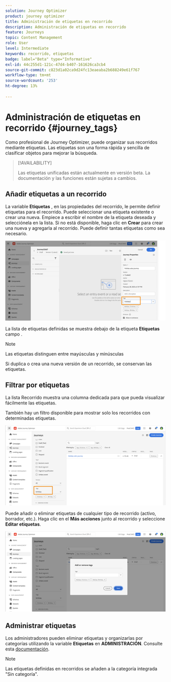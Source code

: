 ```yaml
---
solution: Journey Optimizer
product: journey optimizer
title: Administración de etiquetas en recorrido
description: Administración de etiquetas en recorrido
feature: Journeys
topic: Content Management
role: User
level: Intermediate
keywords: recorrido, etiquetas
badge: label="Beta" type="Informative"
exl-id: 44c255d1-121c-47d4-b407-161626ca3cb4
source-git-commit: c823d1a02ca9d24fc13eaeaba2b688249e61f767
workflow-type: tm+mt
source-wordcount: '253'
ht-degree: 13%

---
```


# Administración de etiquetas en recorrido {#journey_tags}

Como profesional de Journey Optimizer, puede organizar sus recorridos mediante etiquetas. Las etiquetas son una forma rápida y sencilla de clasificar objetos para mejorar la búsqueda.

>[!AVAILABILITY]
>
> Las etiquetas unificadas están actualmente en versión beta. La documentación y las funciones están sujetas a cambios.

## Añadir etiquetas a un recorrido

La variable **Etiquetas** , en las propiedades del recorrido, le permite definir etiquetas para el recorrido. Puede seleccionar una etiqueta existente o crear una nueva. Empiece a escribir el nombre de la etiqueta deseada y selecciónela en la lista. Si no está disponible, haga clic en **Crear** para crear una nueva y agregarla al recorrido. Puede definir tantas etiquetas como sea necesario.

![](assets/tags1.png)

La lista de etiquetas definidas se muestra debajo de la etiqueta **Etiquetas** campo .

>[!NOTE]
>
> Las etiquetas distinguen entre mayúsculas y minúsculas
> 
> Si duplica o crea una nueva versión de un recorrido, se conservan las etiquetas.

## Filtrar por etiquetas

La lista Recorrido muestra una columna dedicada para que pueda visualizar fácilmente las etiquetas.

También hay un filtro disponible para mostrar solo los recorridos con determinadas etiquetas.

![](assets/tags2.png)

Puede añadir o eliminar etiquetas de cualquier tipo de recorrido (activo, borrador, etc.). Haga clic en el **Más acciones** junto al recorrido y seleccione **Editar etiquetas**.

![](assets/tags3.png)

## Administrar etiquetas

Los administradores pueden eliminar etiquetas y organizarlas por categorías utilizando la variable **Etiquetas** en **ADMINISTRACIÓN**. Consulte esta [documentación](https://experienceleague.adobe.com/docs/experience-platform/administrative-tags/overview.html).

>[!NOTE]
>
> Las etiquetas definidas en recorridos se añaden a la categoría integrada &quot;Sin categoría&quot;.
